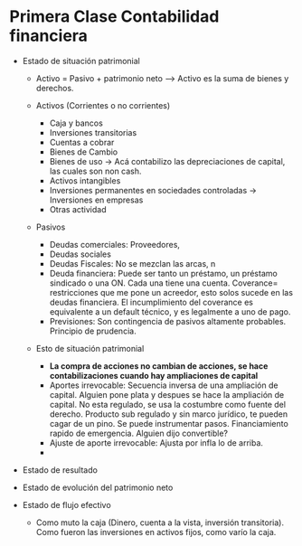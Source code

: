 # Primera Clase Contabilidad financiera

- Estado de situación patrimonial 

  - Activo = Pasivo + patrimonio neto --> Activo es la suma de bienes y derechos. 
  - Activos (Corrientes o no corrientes)
    - Caja y bancos 
    - Inversiones transitorias
    - Cuentas a cobrar
    - Bienes de Cambio
    - Bienes de uso -> Acá contabilizo las depreciaciones de capital, las cuales son non cash.
    - Activos intangibles
    - Inversiones permanentes en sociedades controladas -> Inversiones en empresas
    - Otras actividad
  - Pasivos 
    - Deudas comerciales: Proveedores, 
    - Deudas sociales 
    - Deudas Fiscales: No se mezclan las arcas, n
    - Deuda financiera: Puede ser tanto un préstamo, un préstamo sindicado o una ON. Cada una tiene una cuenta. Coverance= restricciones que me pone un acreedor, esto solos sucede en las deudas financiera. El incumplimiento del coverance es equivalente a un default técnico, y es legalmente a uno de pago. 
    - Previsiones: Son contingencia de pasivos altamente probables. Principio de prudencia. 

  - Esto de situación patrimonial 
    - **La compra de acciones no cambian de acciones, se hace contabilizaciones cuando hay ampliaciones de capital**
    - Aportes irrevocable: Secuencia inversa de una ampliación de capital. Alguien pone plata y despues se hace la ampliación de capital. No esta regulado, se usa la costumbre como fuente del derecho. Producto sub regulado y sin marco jurídico, te pueden cagar de un pino. Se puede instrumentar pasos. Financiamiento rapido de emergencia. Alguien dijo convertible?
    - Ajuste de aporte irrevocable: Ajusta por infla lo de arriba. 
    - 

- Estado de resultado

- Estado de evolución del patrimonio neto 

- Estado de flujo efectivo

  - Como muto la caja (Dinero, cuenta a la vista, inversión transitoria). Como fueron las inversiones en activos fijos, como varío la caja. 

  

  